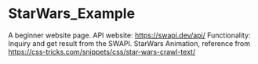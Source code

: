# StarWars_Example
A beginner website page.
API website: https://swapi.dev/api/
Functionality:
Inquiry and get result from the SWAPI.
StarWars Animation, reference from https://css-tricks.com/snippets/css/star-wars-crawl-text/
